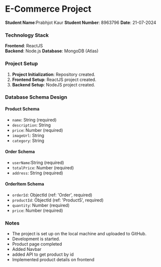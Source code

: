 # E-Commerce Project

**Student Name**:Prabhjot Kaur
**Student Number**: 8963796
**Date**: 21-07-2024

### Technology Stack

**Frontend**: ReactJS  
**Backend**: Node.js 
**Database**: MongoDB (Atlas)

### Project Setup

1. **Project Initialization**: Repository created.
2. **Frontend Setup**: ReactJS project created.
3. **Backend Setup**: NodeJS project created.
### Database Schema Design

#### Product Schema
- `name`: String (required)
- `description`: String
- `price`: Number (required)
- `imageUrl`: String
- `category`: String

#### Order Schema
- `userName`:String (required)
- `totalPrice`: Number (required)
- `address`: String (required)

#### OrderItem Schema
- `orderId`: ObjectId (ref: 'Order', required)
- `productId`: ObjectId (ref: 'ProductS', required)
- `quantity`: Number (required)
- `price`: Number (required)

### Notes

- The project is set up on the local machine and uploaded to GitHub.
- Development is started.
- Product page completed
- Added Navbar 
- added API to get product by id
- Implemented product details on frontend
